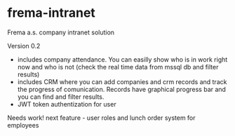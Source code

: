 # frema-intranet
Frema a.s. company intranet solution

Version 0.2
- includes company attendance. You can easilly show who is in work right now and who is not (check the real time data from mssql db and filter results)
- includes CRM where you can add companies and crm records and track the progress of comunication. Records have graphical progress bar and you can find and filter results.
- JWT token authentization for user

Needs work!
next feature - user roles and lunch order system for employees

